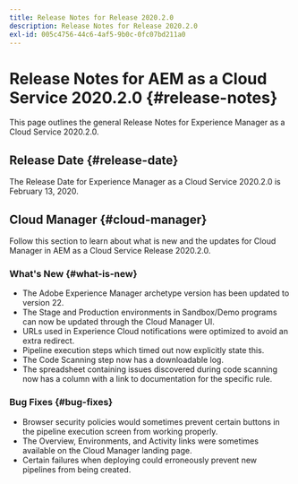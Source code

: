 ```yaml
---
title: Release Notes for Release 2020.2.0
description: Release Notes for Release 2020.2.0
exl-id: 005c4756-44c6-4af5-9b0c-0fc07bd211a0
---
```

# Release Notes for AEM as a Cloud Service 2020.2.0 {#release-notes}

This page outlines the general Release Notes for Experience Manager as a Cloud Service 2020.2.0.

## Release Date {#release-date}

The Release Date for Experience Manager as a Cloud Service 2020.2.0 is February 13, 2020.

## Cloud Manager {#cloud-manager}

Follow this section to learn about what is new and the updates for Cloud Manager in AEM as a Cloud Service Release 2020.2.0.

### What's New {#what-is-new}

* The Adobe Experience Manager archetype version has been updated to version 22.
* The Stage and Production environments in Sandbox/Demo programs can now be updated through the Cloud Manager UI.
* URLs used in Experience Cloud notifications were optimized to avoid an extra redirect.
* Pipeline execution steps which timed out now explicitly state this.
* The Code Scanning step now has a downloadable log.
* The spreadsheet containing issues discovered during code scanning now has a column with a link to documentation for the specific rule.

### Bug Fixes  {#bug-fixes}

* Browser security policies would sometimes prevent certain buttons in the pipeline execution screen from working properly.
* The Overview, Environments, and Activity links were sometimes available on the Cloud Manager landing page.
* Certain failures when deploying could erroneously prevent new pipelines from being created.
